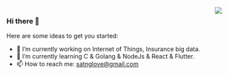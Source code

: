 <img align="right" src="https://github-readme-stats.vercel.app/api?username=satng&&show_icons=true&theme=github" />

### Hi there 👋

Here are some ideas to get you started:

- 🔭 I’m currently working on Internet of Things, Insurance big data.
- 🌱 I’m currently learning C & Golang & NodeJs & React & Flutter.
- 📫 How to reach me: satnglove@gmail.com

<!--

Here are some ideas to get you started:

- 🔭 I’m currently working on ...
- 🌱 I’m currently learning ...
- 👯 I’m looking to collaborate on ...
- 🤔 I’m looking for help with ...
- 💬 Ask me about ...
- 📫 How to reach me: ...
- 😄 Pronouns: ...
- ⚡ Fun fact: ...
-->
